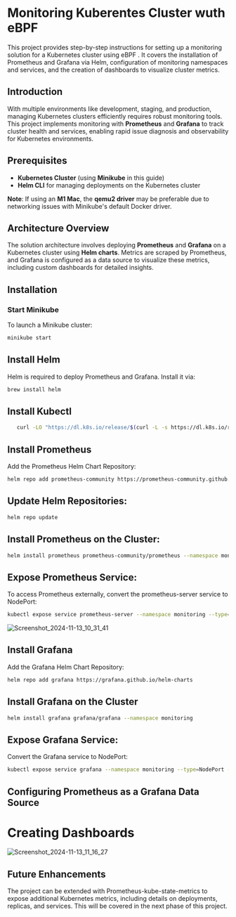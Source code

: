 # Monitoring Kuberentes Cluster wuth eBPF
This project provides step-by-step instructions for setting up a monitoring solution for a Kubernetes cluster using eBPF . It covers the installation of Prometheus and Grafana via Helm, configuration of monitoring namespaces and services, and the creation of dashboards to visualize cluster metrics.

## Introduction

With multiple environments like development, staging, and production, managing Kubernetes clusters efficiently requires robust monitoring tools. This project implements monitoring with **Prometheus** and **Grafana** to track cluster health and services, enabling rapid issue diagnosis and observability for Kubernetes environments.

## Prerequisites

- **Kubernetes Cluster** (using **Minikube** in this guide)
- **Helm CLI** for managing deployments on the Kubernetes cluster

**Note**: If using an **M1 Mac**, the **qemu2 driver** may be preferable due to networking issues with Minikube's default Docker driver.

## Architecture Overview

The solution architecture involves deploying **Prometheus** and **Grafana** on a Kubernetes cluster using **Helm charts**. Metrics are scraped by Prometheus, and Grafana is configured as a data source to visualize these metrics, including custom dashboards for detailed insights.

## Installation

### Start Minikube

To launch a Minikube cluster:

```bash
minikube start
```
## Install Helm
Helm is required to deploy Prometheus and Grafana. Install it via:
```bash
brew install helm
```
## Install Kubectl
```bash
   curl -LO "https://dl.k8s.io/release/$(curl -L -s https://dl.k8s.io/release/stable.txt)/bin/linux/amd64/kubectl"
```
## Install Prometheus
Add the Prometheus Helm Chart Repository:
```bash
helm repo add prometheus-community https://prometheus-community.github.io/helm-charts
```
## Update Helm Repositories: 
```bash
helm repo update
```
## Install Prometheus on the Cluster:
```bash
helm install prometheus prometheus-community/prometheus --namespace monitoring

```
## Expose Prometheus Service:

To access Prometheus externally, convert the prometheus-server service to NodePort:
```bash
kubectl expose service prometheus-server --namespace monitoring --type=NodePort --target-port=9090 --name=prometheus-server-ext
```
![Screenshot_2024-11-13_10_31_41](https://github.com/user-attachments/assets/35d2a89a-34d8-440c-88f1-44223a6bd553)

## Install Grafana
Add the Grafana Helm Chart Repository:
```bash
helm repo add grafana https://grafana.github.io/helm-charts
```
## Install Grafana on the Cluster
```bash
helm install grafana grafana/grafana --namespace monitoring
```
## Expose Grafana Service:
Convert the Grafana service to NodePort:
```bash
kubectl expose service grafana --namespace monitoring --type=NodePort --target-port=3000 --name=grafana-ext
```

## Configuring Prometheus as a Grafana Data Source
# Creating Dashboards

![Screenshot_2024-11-13_11_16_27](https://github.com/user-attachments/assets/dc3867c8-6377-420f-9447-4646cb45c741)

## Future Enhancements
The project can be extended with Prometheus-kube-state-metrics to expose additional Kubernetes metrics, including details on deployments, replicas, and services. This will be covered in the next phase of this project.


